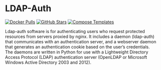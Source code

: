 # LDAP-Auth

[![Docker Pulls](https://img.shields.io/docker/pulls/linuxserver/lazylibrarian?style=flat-square&color=607D8B&label=docker%20pulls&logo=docker)](https://hub.docker.com/r/linuxserver/ldap-auth)
[![GitHub Stars](https://img.shields.io/github/stars/linuxserver/docker-lazylibrarian?style=flat-square&color=607D8B&label=github%20stars&logo=github)](https://github.com/linuxserver/docker-ldap-auth)
[![Compose Templates](https://img.shields.io/static/v1?style=flat-square&color=607D8B&label=compose&message=templates)](https://github.com/GhostWriters/DockSTARTer/tree/master/compose/.apps/ldapauth)

Ldap-auth software is for authenticating users who request protected resources from servers proxied by nginx. It includes a daemon (ldap-auth) that communicates with an authentication server, and a webserver daemon that generates an authentication cookie based on the user’s credentials. The daemons are written in Python for use with a Lightweight Directory Access Protocol (LDAP) authentication server (OpenLDAP or Microsoft Windows Active Directory 2003 and 2012).